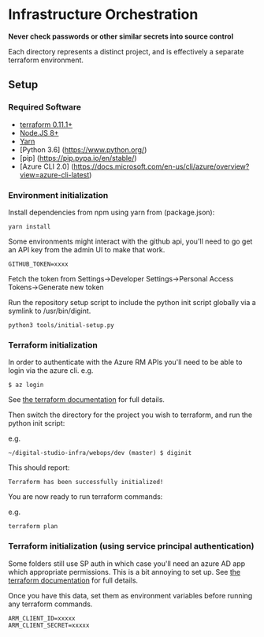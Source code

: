 # Infrastructure Orchestration

**Never check passwords or other similar secrets into source control**

Each directory represents a distinct project, and is effectively a separate terraform environment.

## Setup

### Required Software

 * [terraform 0.11.1+](http://terraform.io/)
 * [Node.JS 8+](https://nodejs.org/)
 * [Yarn](https://yarnpkg.com/en/)
 * [Python 3.6] (https://www.python.org/)
 * [pip] (https://pip.pypa.io/en/stable/)
 * [Azure CLI 2.0] (https://docs.microsoft.com/en-us/cli/azure/overview?view=azure-cli-latest)

### Environment initialization

Install dependencies from npm using yarn from (package.json):

```
yarn install
```

Some environments might interact with the github api, you'll need to go get an API key from the admin UI to make that work.

```
GITHUB_TOKEN=xxxx
```

Fetch the token from Settings->Developer Settings->Personal Access Tokens->Generate new token

Run the repository setup script to include the python init script globally via a symlink to /usr/bin/digint.

```
python3 tools/initial-setup.py
```

### Terraform initialization

In order to authenticate with the Azure RM APIs you'll need to be able to login via the azure cli.  e.g.

```
$ az login
```

See [the terraform documentation](https://www.terraform.io/docs/providers/azurerm/authenticating_via_azure_cli.html) for full details.

Then switch the directory for the project you wish to terraform, and run the python init script:

e.g.
```~ $ cd digital-studio-infra/webops/dev/
~/digital-studio-infra/webops/dev (master) $ diginit
```

This should report:

```
Terraform has been successfully initialized!
```

You are now ready to run terraform commands:

e.g.
```
terraform plan
```

### Terraform initialization (using service principal authentication)

Some folders still use SP auth in which case you'll need an azure AD app which appropriate permissions. This is a bit annoying to set up. See [the terraform documentation](https://www.terraform.io/docs/providers/azurerm/index.html#creating-credentials) for full details.

Once you have this data, set them as environment variables before running any terraform commands.

```
ARM_CLIENT_ID=xxxxx
ARM_CLIENT_SECRET=xxxxx
```
